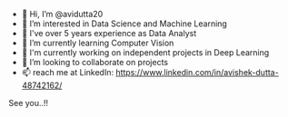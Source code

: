 - 👋 Hi, I’m @avidutta20
- 👀 I’m interested in Data Science and Machine Learning
- 👀 I've over 5 years experience as Data Analyst
- 🌱 I’m currently learning Computer Vision
- 🌱 I'm currently working on independent projects in Deep Learning
- 💞️ I’m looking to collaborate on projects
- 📫 reach me at LinkedIn: https://www.linkedin.com/in/avishek-dutta-48742162/

See you..!!
<!---
avidutta20/avidutta20 is a ✨ special ✨ repository because its `README.md` (this file) appears on your GitHub profile.
You can click the Preview link to take a look at your changes.
--->
